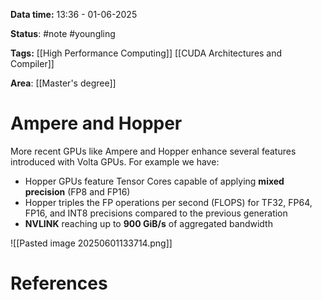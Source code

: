 **Data time:** 13:36 - 01-06-2025

**Status**: #note #youngling 

**Tags:** [[High Performance Computing]] [[CUDA Architectures and Compiler]]

**Area**: [[Master's degree]]
# Ampere and Hopper

More recent GPUs like Ampere and Hopper enhance several features introduced with Volta GPUs. For example we have:
- Hopper GPUs feature Tensor Cores capable of applying **mixed precision** (FP8 and FP16)
- Hopper triples the FP operations per second (FLOPS) for TF32, FP64, FP16, and INT8 precisions compared to the previous generation
- **NVLINK** reaching up to **900 GiB/s** of aggregated bandwidth

![[Pasted image 20250601133714.png]]

# References
